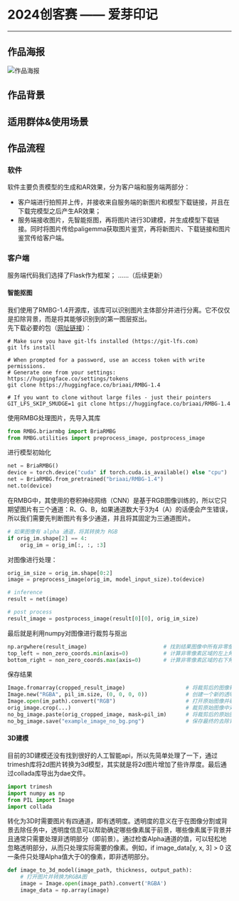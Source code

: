 # 2024创客赛 —— 爱芽印记
---

## 作品海报
![作品海报](6001716566639_.pic_hd.jpg)

## 作品背景

## 适用群体&使用场景

## 作品流程
### 软件
软件主要负责模型的生成和AR效果，分为客户端和服务端两部分：
- 客户端进行拍照并上传，并接收来自服务端的新图片和模型下载链接，并且在下载完模型之后产生AR效果；
- 服务端接收图片，先智能抠图，再将图片进行3D建模，并生成模型下载链接。同时将图片传给paligemma获取图片鉴赏，再将新图片、下载链接和图片鉴赏传给客户端。

### 客户端
服务端代码我们选择了Flask作为框架；
……（后续更新）

#### 智能抠图
我们使用了RMBG-1.4开源库，该库可以识别图片主体部分并进行分离。它不仅仅是扣除背景，而是将其能够识别到的第一图层抠出。  
先下载必要的包（[网址链接](https://huggingface.co/briaai/RMBG-1.4)）：
```
# Make sure you have git-lfs installed (https://git-lfs.com)
git lfs install

# When prompted for a password, use an access token with write permissions.
# Generate one from your settings: https://huggingface.co/settings/tokens
git clone https://huggingface.co/briaai/RMBG-1.4

# If you want to clone without large files - just their pointers
GIT_LFS_SKIP_SMUDGE=1 git clone https://huggingface.co/briaai/RMBG-1.4
```
使用RMBG处理图片，先导入其库
```python
from RMBG.briarmbg import BriaRMBG
from RMBG.utilities import preprocess_image, postprocess_image
```
进行模型初始化  
```python
net = BriaRMBG()                                                            # 实例化背景去除模型。
device = torch.device("cuda" if torch.cuda.is_available() else "cpu")       # 检测是否有可用的GPU，如果有则使用GPU，否则使用CPU。
net = BriaRMBG.from_pretrained("briaai/RMBG-1.4")                           # 加载预训练的背景去除模型。
net.to(device)                                                              # 将模型移动到指定的设备（GPU或CPU）上。
```
在RMBG中，其使用的卷积神经网络（CNN）是基于RGB图像训练的，所以它只期望图片有三个通道：R、G、B，如果通道数大于3为4（A）的话便会产生错误，所以我们需要先判断图片有多少通道，并且将其固定为三通道图片。
```python
# 如果图像有 alpha 通道，将其转换为 RGB
if orig_im.shape[2] == 4:
    orig_im = orig_im[:, :, :3]
```
对图像进行处理：
```python
orig_im_size = orig_im.shape[0:2]
image = preprocess_image(orig_im, model_input_size).to(device)

# inference 
result = net(image)

# post process
result_image = postprocess_image(result[0][0], orig_im_size)
```
最后就是利用numpy对图像进行裁剪与抠出
```python
np.argwhere(result_image)                        # 找到结果图像中所有非零像素的坐标。
top_left = non_zero_coords.min(axis=0)           # 计算非零像素区域的左上角坐标。
bottom_right = non_zero_coords.max(axis=0)       # 计算非零像素区域的右下角坐标。
```
保存结果
```python
Image.fromarray(cropped_result_image)                   # 将裁剪后的图像转换为PIL图像。
Image.new("RGBA", pil_im.size, (0, 0, 0, 0))            # 创建一个新的透明背景图像。
Image.open(im_path).convert("RGB")                      # 打开原始图像并确保其为RGB格式。
orig_image.crop(...)                                    # 裁剪原始图像中对应区域。
no_bg_image.paste(orig_cropped_image, mask=pil_im)      # 将裁剪后的原始图像粘贴到透明背景图像上，使用去除背景后的图像作为掩码。
no_bg_image.save("example_image_no_bg.png")             # 保存最终的去除背景后的图像。
```

#### 3D建模
目前的3D建模还没有找到很好的人工智能api，所以先简单处理了一下，通过trimesh库将2d图片转换为3d模型，其实就是将2d图片增加了些许厚度。最后通过collada库导出为dae文件。
```python
import trimesh
import numpy as np
from PIL import Image
import collada
```
转化为3D时需要图片有四通道，即有透明度。透明度的意义在于在图像分割或背景去除任务中，透明度信息可以帮助确定哪些像素属于前景，哪些像素属于背景并且通常只需要处理非透明部分（即前景）。通过检查Alpha通道的值，可以轻松地忽略透明部分，从而只处理实际需要的像素。例如，if image_data[y, x, 3] > 0 这一条件只处理Alpha值大于0的像素，即非透明部分。
```python
def image_to_3d_model(image_path, thickness, output_path):
    # 打开图片并转换为RGBA图
    image = Image.open(image_path).convert('RGBA')
    image_data = np.array(image)
```